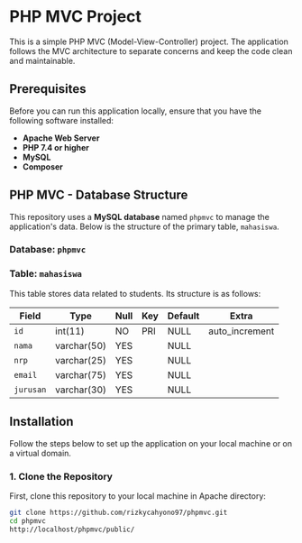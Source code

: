 # PHP MVC Project

This is a simple PHP MVC (Model-View-Controller) project. The application follows the MVC architecture to separate concerns and keep the code clean and maintainable.

## Prerequisites

Before you can run this application locally, ensure that you have the following software installed:

- **Apache Web Server** 
- **PHP 7.4 or higher**
- **MySQL** 
- **Composer**
  
## PHP MVC - Database Structure

This repository uses a **MySQL database** named `phpmvc` to manage the application's data. Below is the structure of the primary table, `mahasiswa`.

### Database: `phpmvc`

### Table: `mahasiswa`

This table stores data related to students. Its structure is as follows:

| Field      | Type         | Null | Key | Default | Extra          |
|------------|--------------|------|-----|---------|----------------|
| `id`       | int(11)      | NO   | PRI | NULL    | auto_increment |
| `nama`     | varchar(50)  | YES  |     | NULL    |                |
| `nrp`      | varchar(25)  | YES  |     | NULL    |                |
| `email`    | varchar(75)  | YES  |     | NULL    |                |
| `jurusan`  | varchar(30)  | YES  |     | NULL    |                |

## Installation

Follow the steps below to set up the application on your local machine or on a virtual domain.

### 1. Clone the Repository

First, clone this repository to your local machine in Apache directory:

```bash
git clone https://github.com/rizkycahyono97/phpmvc.git
cd phpmvc
http://localhost/phpmvc/public/

